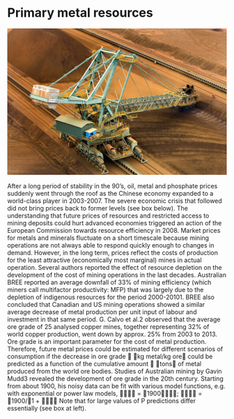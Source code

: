 # Primary metal resources
![alt text](https://github.com/Njeapp2/RWE-Track/blob/main/2_Photo.webp)

After a long period of stability in the 90’s, oil, metal and phosphate prices suddenly went through the
roof as the Chinese economy expanded to a world-class player in 2003-2007. The severe economic
crisis that followed did not bring prices back to former levels (see box below). The understanding that
future prices of resources and restricted access to mining deposits could hurt advanced economies
triggered an action of the European Commission towards resource efficiency in 2008.
Market prices for metals and minerals fluctuate
on a short timescale because mining operations
are not always able to respond quickly enough to
changes in demand. However, in the long term,
prices reflect the costs of production for the least
attractive (economically most marginal) mines
in actual operation. Several authors reported the
effect of resource depletion on the development
of the cost of mining operations in the last
decades. Australian BREE reported an average
downfall of 33% of mining efficiency (which
miners call multifactor productivity: MFP) that
was largely due to the depletion of indigenous
resources for the period 2000-20101. BREE also
concluded that Canadian and US mining
operations showed a similar average decrease of
metal production per unit input of labour and investment in that same period. G. Calvo et al.2 observed
that the average ore grade of 25 analysed copper mines, together representing 32% of world copper
production, went down by approx. 25% from 2003 to 2013.
Ore grade is an important parameter for the cost
of metal production. Therefore, future metal
prices could be estimated for different scenarios
of consumption if the decrease in ore grade
 kg metal/kg ore could be predicted as a
function of the cumulative amount  tons of
metal produced from the world ore bodies.
Studies of Australian mining by Gavin Mudd3
revealed the development of ore grade in the
20th century. Starting from about 1900, his noisy
data can be fit with various model functions, e.g.
with exponential or power law models,
 = 1900;  = 1900/1 + 
Note that for large values of P predictions differ
essentially (see box at left).
